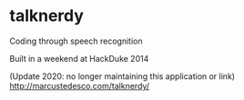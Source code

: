 talknerdy
=========

Coding through speech recognition 

Built in a weekend at HackDuke 2014

(Update 2020: no longer maintaining this application or link)
http://marcustedesco.com/talknerdy/
